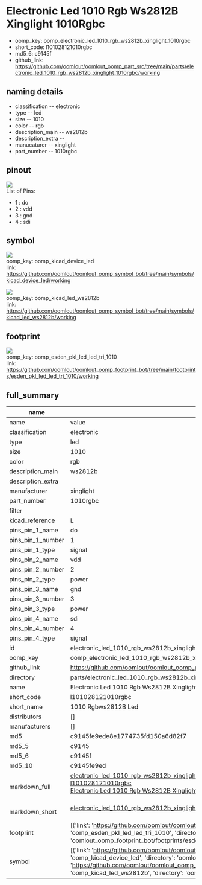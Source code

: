# Electronic Led 1010 Rgb Ws2812B Xinglight 1010Rgbc

  
* oomp_key: oomp_electronic_led_1010_rgb_ws2812b_xinglight_1010rgbc 
* short_code: l101028121010rgbc
* md5_6: c9145f  
* github_link: https://github.com/oomlout/oomlout_oomp_part_src/tree/main/parts/electronic_led_1010_rgb_ws2812b_xinglight_1010rgbc/working  
## naming details
* classification -- electronic
* type -- led
* size -- 1010
* color -- rgb
* description_main -- ws2812b
* description_extra -- 
* manucaturer -- xinglight
* part_number -- 1010rgbc
## pinout
![](working_pinout_600.png)  
List of Pins:

* 1 : do
* 2 : vdd
* 3 : gnd
* 4 : sdi


## symbol

![](symbol/0/working/working_600.png)  
oomp_key: oomp_kicad_device_led  
link: https://github.com/oomlout/oomlout_oomp_symbol_bot/tree/main/symbols/kicad_device_led/working  

![](symbol/0/working/working_600.png)  
oomp_key: oomp_kicad_led_ws2812b  
link: https://github.com/oomlout/oomlout_oomp_symbol_bot/tree/main/symbols/kicad_led_ws2812b/working  

## footprint

![](footprint/0/working/working_600.png)  
oomp_key: oomp_esden_pkl_led_led_tri_1010  
link: https://github.com/oomlout/oomlout_oomp_footprint_bot/tree/main/footprints/esden_pkl_led_led_tri_1010/working  

## full_summary
| name | value | 
| --- | --- | 
| name | value | 
| classification | electronic | 
| type | led | 
| size | 1010 | 
| color | rgb | 
| description_main | ws2812b | 
| description_extra |  | 
| manufacturer | xinglight | 
| part_number | 1010rgbc | 
| filter |  | 
| kicad_reference | L | 
| pins_pin_1_name | do | 
| pins_pin_1_number | 1 | 
| pins_pin_1_type | signal | 
| pins_pin_2_name | vdd | 
| pins_pin_2_number | 2 | 
| pins_pin_2_type | power | 
| pins_pin_3_name | gnd | 
| pins_pin_3_number | 3 | 
| pins_pin_3_type | power | 
| pins_pin_4_name | sdi | 
| pins_pin_4_number | 4 | 
| pins_pin_4_type | signal | 
| id | electronic_led_1010_rgb_ws2812b_xinglight_1010rgbc | 
| oomp_key | oomp_electronic_led_1010_rgb_ws2812b_xinglight_1010rgbc | 
| github_link | https://github.com/oomlout/oomlout_oomp_part_src/tree/main/parts/electronic_led_1010_rgb_ws2812b_xinglight_1010rgbc/working | 
| directory | parts/electronic_led_1010_rgb_ws2812b_xinglight_1010rgbc | 
| name | Electronic Led 1010 Rgb Ws2812B Xinglight 1010Rgbc | 
| short_code | l101028121010rgbc | 
| short_name | 1010 Rgbws2812B Led | 
| distributors | [] | 
| manufacturers | [] | 
| md5 | c9145fe9ede8e1774735fd150a6d82f7 | 
| md5_5 | c9145 | 
| md5_6 | c9145f | 
| md5_10 | c9145fe9ed | 
| markdown_full | [electronic_led_1010_rgb_ws2812b_xinglight_1010rgbc](https://github.com/oomlout/oomlout_oomp_part_src/tree/main/parts/electronic_led_1010_rgb_ws2812b_xinglight_1010rgbc/working)<br>[l101028121010rgbc](https://github.com/oomlout/oomlout_oomp_part_src/tree/main/parts/electronic_led_1010_rgb_ws2812b_xinglight_1010rgbc/working)<br>[Electronic Led 1010 Rgb Ws2812B Xinglight 1010Rgbc](https://github.com/oomlout/oomlout_oomp_part_src/tree/main/parts/electronic_led_1010_rgb_ws2812b_xinglight_1010rgbc/working)<br><br> | 
| markdown_short | [electronic_led_1010_rgb_ws2812b_xinglight_1010rgbc](https://github.com/oomlout/oomlout_oomp_part_src/tree/main/parts/electronic_led_1010_rgb_ws2812b_xinglight_1010rgbc/working)<br><br> | 
| footprint | [{'link': 'https://github.com/oomlout/oomlout_oomp_footprint_bot/tree/main/foootprntss/esden_pkl_led_led_tri_1010', 'oomp_key': 'oomp_esden_pkl_led_led_tri_1010', 'directory': 'oomlout_oomp_footprint_bot/footprints/esden_pkl_led_led_tri_1010//working/working.kicad_mod'}] | 
| symbol | [{'link': 'https://github.com/oomlout/oomlout_oomp_symbol_bot/tree/main/symbols/kicad_device_led', 'oomp_key': 'oomp_kicad_device_led', 'directory': 'oomlout_oomp_symbol_bot/symbols/kicad_device_led//working/working.kicad_sym'}, {'link': 'https://github.com/oomlout/oomlout_oomp_symbol_bot/tree/main/symbols/kicad_led_ws2812b', 'oomp_key': 'oomp_kicad_led_ws2812b', 'directory': 'oomlout_oomp_symbol_bot/symbols/kicad_led_ws2812b//working/working.kicad_sym'}] | 
